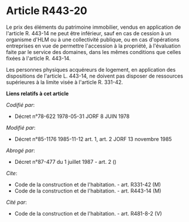 # Article R443-20

Le prix des éléments du patrimoine immobilier, vendus en application de l'article R. 443-14 ne peut être inférieur, sauf en
cas de cession à un organisme d'HLM ou à une collectivité publique, ou en cas d'opérations entreprises en vue de permettre
l'accession à la propriété, à l'évaluation faite par le service des domaines, dans les mêmes conditions que celles fixées à
l'article R. 443-14.

Les personnes physiques acquéreurs de logement, en application des dispositions de l'article L. 443-14, ne doivent pas
disposer de ressources supérieures à la limite visée à l'article R. 331-42.

**Liens relatifs à cet article**

_Codifié par_:

  - Décret n°78-622 1978-05-31 JORF 8 JUIN 1978

_Modifié par_:

  - Décret n°85-1176 1985-11-12 art. 1, art. 2 JORF 13 novembre 1985

_Abrogé par_:

  - Décret n°87-477 du 1 juillet 1987 - art. 2 ()

_Cite_:

  - Code de la construction et de l'habitation. - art. R331-42 (M)
  - Code de la construction et de l'habitation. - art. R443-14 (M)

_Cité par_:

  - Code de la construction et de l'habitation. - art. R481-8-2 (V)
